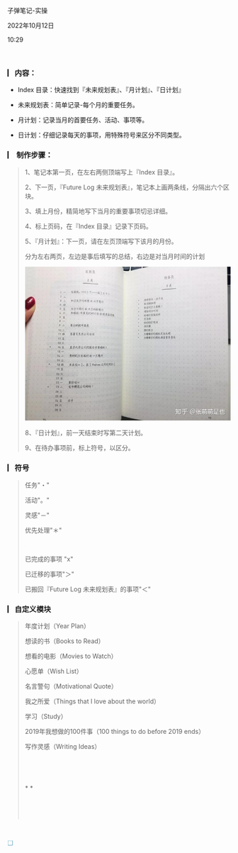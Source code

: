子弹笔记-实操

2022年10月12日

10:29

 

### **▏​内容：**

-   Index 目录：快速找到『未来规划表』、『月计划』、『日计划』

-   未来规划表：简单记录-每个月的重要任务。

-   月计划：记录当月的首要任务、活动、事项等。

-   日计划：仔细记录每天的事项，用特殊符号来区分不同类型。

### **▏​ 制作步骤：**

> 1、笔记本第一页，在左右两侧顶端写上『Index 目录』。
>
> 2、下一页，『Future Log 未来规划表』，笔记本上画两条线，分隔出六个区块。
>
> 3、填上月份，精简地写下当月的重要事项切忌详细。
>
> 4、标上页码，在『Index 目录』记录下页码。
>
> 5、『月计划』：下一页，请在左页顶端写下该月的月份。
>
> 分为左右两页，左边是事后填写的总结，右边是对当月时间的计划
>
> ![](../../assets/007_子弹笔记-实操_000.png)
>
> 8、『日计划』，前一天结束时写第二天计划。
>
> 9、在待办事项前，标上符号，以区分。

### **▏​符号**

> 任务"・"
>
> 活动"。"
>
> 灵感"－"
>
> 优先处理"＊"
>
> ![](../../assets/007_子弹笔记-实操_001.png)
>
> 已完成的事项 "x"
>
> 已迁移的事项"＞"
>
> 已搬回『Future Log 未来规划表』的事项"＜"

### **▏​自定义模块**

> 年度计划（Year Plan）
>
> 想读的书（Books to Read）
>
> 想看的电影（Movies to Watch）
>
> 心愿单（Wish List）
>
> 名言警句（Motivational Quote）
>
> 我之所爱（Things that I love about the world）
>
> 学习（Study）
>
> 2019年我想做的100件事（100 things to do before 2019 ends）
>
> 写作灵感（Writing Ideas）
>
>  
>
>  
>
> \* *
>
>  
>
>  

 

![](../../assets/007_子弹笔记-实操_002.png)
